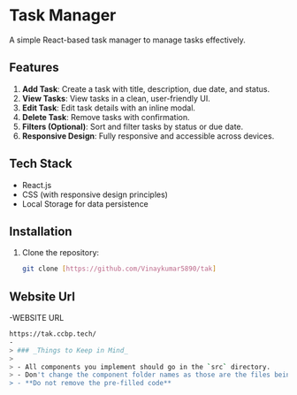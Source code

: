 # Task Manager

A simple React-based task manager to manage tasks effectively.

## Features

1. **Add Task**: Create a task with title, description, due date, and status.
2. **View Tasks**: View tasks in a clean, user-friendly UI.
3. **Edit Task**: Edit task details with an inline modal.
4. **Delete Task**: Remove tasks with confirmation.
5. **Filters (Optional)**: Sort and filter tasks by status or due date.
6. **Responsive Design**: Fully responsive and accessible across devices.

## Tech Stack

- React.js
- CSS (with responsive design principles)
- Local Storage for data persistence

## Installation

1. Clone the repository:
   ```bash
   git clone [https://github.com/Vinaykumar5890/tak]

## Website Url 

 -WEBSITE URL 
  ```bash
  https://tak.ccbp.tech/
- 
> ### _Things to Keep in Mind_
>
> - All components you implement should go in the `src` directory.
> - Don't change the component folder names as those are the files being imported into the tests.
> - **Do not remove the pre-filled code**
